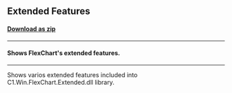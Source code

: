 ## Extended Features
#### [Download as zip](https://minhaskamal.github.io/DownGit/#/home?url=https://github.com/GrapeCity/ComponentOne-WinForms-Samples/tree/master/NetFramework\FlexChart\CS\ExtendedFeatures)
____
#### Shows FlexChart's extended features.
____
Shows varios extended features included into C1.Win.FlexChart.Extended.dll library. 